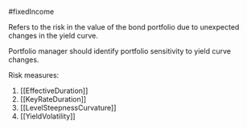 #fixedIncome 

Refers to the risk in the value of the bond portfolio due to unexpected changes in the yield curve. 

Portfolio manager should identify portfolio sensitivity to yield curve changes. 

Risk measures: 
1. [[EffectiveDuration]]
2. [[KeyRateDuration]]
3. [[LevelSteepnessCurvature]]
4. [[YieldVolatility]]

